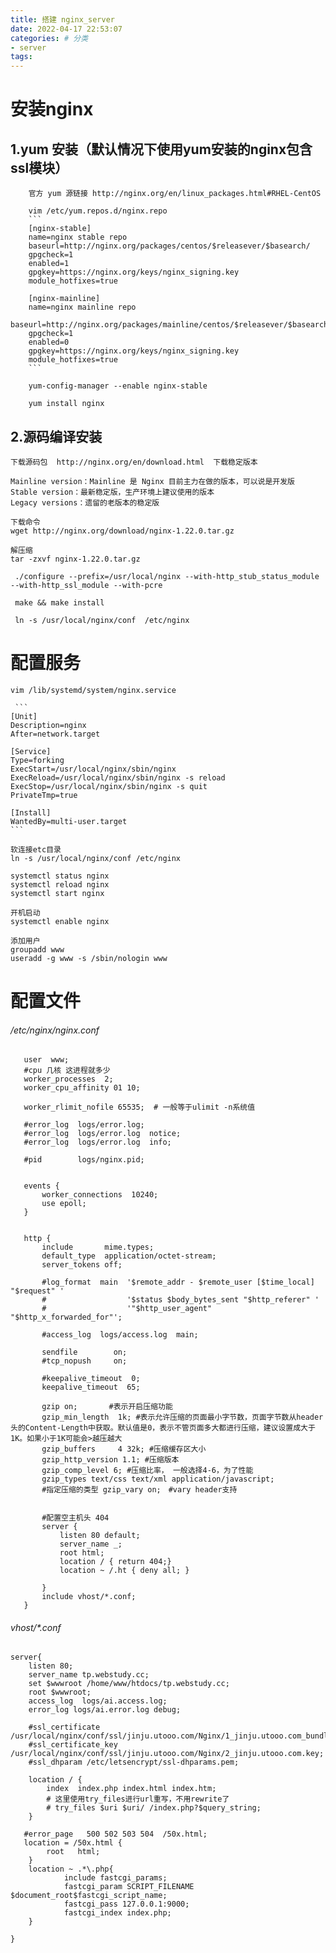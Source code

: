 ```yaml
---
title: 搭建 nginx_server
date: 2022-04-17 22:53:07
categories: # 分类
- server
tags:
---
```


# 安装nginx

## 1.yum 安装（默认情况下使用yum安装的nginx包含ssl模块）
        
        官方 yum 源链接 http://nginx.org/en/linux_packages.html#RHEL-CentOS
        
        vim /etc/yum.repos.d/nginx.repo
        ```
        [nginx-stable]
        name=nginx stable repo
        baseurl=http://nginx.org/packages/centos/$releasever/$basearch/
        gpgcheck=1
        enabled=1
        gpgkey=https://nginx.org/keys/nginx_signing.key
        module_hotfixes=true
        
        [nginx-mainline]
        name=nginx mainline repo
        baseurl=http://nginx.org/packages/mainline/centos/$releasever/$basearch/
        gpgcheck=1
        enabled=0
        gpgkey=https://nginx.org/keys/nginx_signing.key
        module_hotfixes=true
        ```
        
        yum-config-manager --enable nginx-stable
        
        yum install nginx


## 2.源码编译安装

    下载源码包  http://nginx.org/en/download.html  下载稳定版本
    
    Mainline version：Mainline 是 Nginx 目前主力在做的版本，可以说是开发版
    Stable version：最新稳定版，生产环境上建议使用的版本
    Legacy versions：遗留的老版本的稳定版
    
    下载命令
    wget http://nginx.org/download/nginx-1.22.0.tar.gz
    
    解压缩
    tar -zxvf nginx-1.22.0.tar.gz
        
     ./configure --prefix=/usr/local/nginx --with-http_stub_status_module --with-http_ssl_module --with-pcre
     
     make && make install
     
     ln -s /usr/local/nginx/conf  /etc/nginx
     
     
     
# 配置服务

    vim /lib/systemd/system/nginx.service     
         
     ```
    [Unit]
    Description=nginx
    After=network.target
    
    [Service]
    Type=forking
    ExecStart=/usr/local/nginx/sbin/nginx
    ExecReload=/usr/local/nginx/sbin/nginx -s reload
    ExecStop=/usr/local/nginx/sbin/nginx -s quit
    PrivateTmp=true
    
    [Install]
    WantedBy=multi-user.target
    ```
    
    软连接etc目录
    ln -s /usr/local/nginx/conf /etc/nginx   
    
    systemctl status nginx
    systemctl reload nginx
    systemctl start nginx
    
    开机启动
    systemctl enable nginx
    
    添加用户
    groupadd www
    useradd -g www -s /sbin/nologin www  
    
# 配置文件  
###### /etc/nginx/nginx.conf 
       
 ```
    user  www;
    #cpu 几核 这进程就多少
    worker_processes  2;
    worker_cpu_affinity 01 10;
    
    worker_rlimit_nofile 65535;  # 一般等于ulimit -n系统值
    
    #error_log  logs/error.log;
    #error_log  logs/error.log  notice;
    #error_log  logs/error.log  info;
    
    #pid        logs/nginx.pid;
    
    
    events {
        worker_connections  10240;
        use epoll;
    }
    
    
    http {
        include       mime.types;
        default_type  application/octet-stream;
        server_tokens off;
    
        #log_format  main  '$remote_addr - $remote_user [$time_local] "$request" '
        #                  '$status $body_bytes_sent "$http_referer" '
        #                  '"$http_user_agent" "$http_x_forwarded_for"';
    
        #access_log  logs/access.log  main;
    
        sendfile        on;
        #tcp_nopush     on;
    
        #keepalive_timeout  0;
        keepalive_timeout  65;
    
        gzip on;       #表示开启压缩功能
        gzip_min_length  1k; #表示允许压缩的页面最小字节数，页面字节数从header头的Content-Length中获取。默认值是0，表示不管页面多大都进行压缩，建议设置成大于1K。如果小于1K可能会>越压越大
        gzip_buffers     4 32k; #压缩缓存区大小
        gzip_http_version 1.1; #压缩版本
        gzip_comp_level 6; #压缩比率， 一般选择4-6，为了性能
        gzip_types text/css text/xml application/javascript;
        #指定压缩的类型 gzip_vary on;　#vary header支持
    
    
        #配置空主机头 404
        server {
            listen 80 default;
            server_name _;
            root html;
            location / { return 404;}
            location ~ /.ht { deny all; }
    
        }
        include vhost/*.conf;
    }
```  
 
    
###### vhost/*.conf   

    server{
        listen 80;
        server_name tp.webstudy.cc;
        set $wwwroot /home/www/htdocs/tp.webstudy.cc;
        root $wwwroot;
        access_log  logs/ai.access.log;
        error_log logs/ai.error.log debug;

        #ssl_certificate     /usr/local/nginx/conf/ssl/jinju.utooo.com/Nginx/1_jinju.utooo.com_bundle.crt;
        #ssl_certificate_key /usr/local/nginx/conf/ssl/jinju.utooo.com/Nginx/2_jinju.utooo.com.key;
        #ssl_dhparam /etc/letsencrypt/ssl-dhparams.pem;

        location / {
            index  index.php index.html index.htm;
            # 这里使用try_files进行url重写，不用rewrite了
            # try_files $uri $uri/ /index.php?$query_string;
        }

       #error_page   500 502 503 504  /50x.html;
       location = /50x.html {
            root   html;
        }
        location ~ .*\.php{
                include fastcgi_params;
                fastcgi_param SCRIPT_FILENAME   $document_root$fastcgi_script_name;
                fastcgi_pass 127.0.0.1:9000;
                fastcgi_index index.php;
        }

    }
   
    
      
